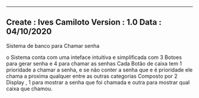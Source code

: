 -----------------------------------------------
Create : Ives Camiloto 
Version : 1.0
Data : 04/10/2020
-----------------------------------------------

Sistema de banco para Chamar senha

o Sistema conta com uma inteface intuitiva e simplificada com 3 Botoes para gerar senha e 4 para chamar as senhas
Cada Botão de caixa tem 1 prioridade a chamar a senha, e se não conter a senha que e é prioridade ele chama a proxima qualquer entre as outras categorias
Composto por 2 Display , 1 para mostrar a senha que foi chamada e outra para mostrar qual caixa que chamou.
